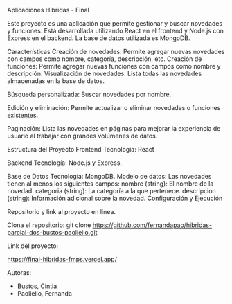Aplicaciones Hibridas - Final

Este proyecto es una aplicación que permite gestionar y buscar novedades y funciones. Está desarrollada utilizando React en el frontend y Node.js con Express en el backend. La base de datos utilizada es MongoDB.

Características
Creación de novedades: Permite agregar nuevas novedades con campos como nombre, categoría, descripción, etc.
Creación de funciones: Permite agregar nuevas funciones con campos como nombre y descripción.
Visualización de novedades: Lista todas las novedades almacenadas en la base de datos.

Búsqueda personalizada:
Buscar novedades por nombre.

Edición y eliminación: Permite actualizar o eliminar novedades o funciones existentes.

Paginación: Lista las novedades en páginas para mejorar la experiencia de usuario al trabajar con grandes volúmenes de datos.

Estructura del Proyecto
Frontend
Tecnología: React

Backend
Tecnología: Node.js y Express.

Base de Datos
Tecnología: MongoDB.
Modelo de datos: Las novedades tienen al menos los siguientes campos:
nombre (string): El nombre de la novedad.
categoria (string): La categoría a la que pertenece.
descripcion (string): Información adicional sobre la novedad.
Configuración y Ejecución



Repositorio y link al proyecto en linea.

Clona el repositorio:
git clone <https://github.com/fernandapao/hibridas-parcial-dos-bustos-paoliello.git>

Link del proyecto:

https://final-hibridas-fmps.vercel.app/


Autoras:
- Bustos, Cintia
- Paoliello, Fernanda




